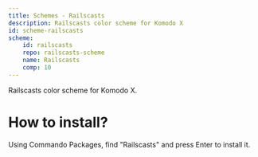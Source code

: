 ```yaml
---
title: Schemes - Railscasts
description: Railscasts color scheme for Komodo X
id: scheme-railscasts
scheme:
    id: railscasts
    repo: railscasts-scheme
    name: Railscasts
    comp: 10
---
```


Railscasts color scheme for Komodo X.

# How to install?
Using Commando Packages, find "Railscasts" and press Enter to install it.
